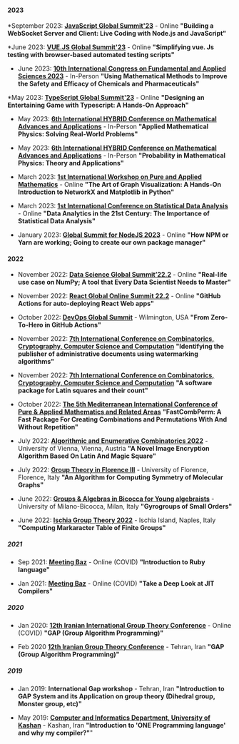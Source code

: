 #### 2023

*September 2023: **[JavaScript Global Summit'23](https://events.geekle.us/js23/)** - Online
    **"Building a WebSocket Server and Client: Live Coding with Node.js and JavaScript"**

*June 2023: **[VUE.JS Global Summit'23](https://events.geekle.us/vuejs23/)** - Online
    **"Simplifying vue. Js testing with browser-based automated testing scripts"**

* June 2023: **[10th International Congress on Fundamental and Applied Sciences 2023](https://icfas2023.intsa.org/)** - In-Person
    **"Using Mathematical Methods to Improve the Safety and Efficacy of Chemicals and Pharmaceuticals"**

*May 2023: **[TypeScript Global Summit'23](https://events.geekle.us/typescript/)** - Online
    **"Designing an Entertaining Game with Typescript: A Hands-On Approach"**

* May 2023: **[6th International HYBRID Conference on Mathematical Advances and Applications](https://2023.icomaas.com/)** - In-Person
    **"Applied Mathematical Physics: Solving Real-World Problems"**

* May 2023: **[6th International HYBRID Conference on Mathematical Advances and Applications](https://2023.icomaas.com/)** - In-Person
    **"Probability in Mathematical Physics: Theory and Applications"**

* March 2023: **[1st International Workshop on Pure and Applied Mathematics](#)** - Online
    **"The Art of Graph Visualization: A Hands-On Introduction to NetworkX and Matplotlib in Python"**

* March 2023: **[1st International Conference on Statistical Data Analysis](https://www.csda.ir/)** - Online
    **"Data Analytics in the 21st Century: The Importance of Statistical Data Analysis"**

* January 2023: **[Global Summit for NodeJS 2023](https://events.geekle.us/nodejs/)** - Online
    **"How NPM or Yarn are working; Going to create our own package manager"**

#### 2022

* November 2022: **[Data Science Global Summit’22.2](https://events.geekle.us/data-science2/)** - Online
    **"Real-life use case on NumPy; A tool that Every Data Scientist Needs to Master"**
 
* November 2022: **[React Global Online Summit 22.2](https://events.geekle.us/react3/)** - Online
    **"GitHub Actions for auto-deploying React Web apps"**

* October 2022: **[DevOps Global Summit](https://events.geekle.us/devops/)** - Wilmington, USA
    **"From Zero-To-Hero in GitHub Actions"**

<!--  -->

* November 2022: **[7th International Conference on Combinatorics, Cryptography, Computer Science and Computation](http://i4c.iust.ac.ir/index.php?lang=en)**
    **"Identifying the publisher of administrative documents using watermarking algorithms"**

* November 2022: **[7th International Conference on Combinatorics, Cryptography, Computer Science and Computation](http://i4c.iust.ac.ir/index.php?lang=en)**
    **"A software package for Latin squares and their count"**

* October 2022: **[The 5th Mediterranean International Conference of Pure & Applied Mathematics and Related Areas](https://micopam.com/)**
    **"FastCombPerm: A Fast Package For Creating Combinations and Permutations With And Without Repetition"**

<!--  -->

* July 2022: **[Algorithmic and Enumerative Combinatorics 2022](https://www3.risc.jku.at/conferences/aec2022/)** - University of Vienna, Vienna, Austria
    **"A Novel Image Encryption Algorithm Based On Latin And Magic Square"**

* July 2022: **[Group Theory in Florence III](https://sites.google.com/view/groupsinflorence/main)** - University of Florence, Florence, Italy
    **"An Algorithm for Computing Symmetry of Molecular Graphs"**

* June 2022: **[Groups & Algebras in Bicocca for Young algebraists](https://staff.matapp.unimib.it/~/gaby/gaby2022/)** - University of Milano-Bicocca, Milan, Italy
    **"Gyrogroups of Small Orders"**

* June 2022: **[Ischia Group Theory 2022](http://www.dipmat2.unisa.it/ischiagrouptheory/)** - Ischia Island, Naples, Italy
    **"Computing Markaracter Table of Finite Groups"**

<!--  -->

##### 2021

* Sep 2021: **[Meeting Baz](https://meetingbaz.ir/archives/)** - Online (COVID)
    **"Introduction to Ruby language"**

* Jan 2021: **[Meeting Baz](https://meetingbaz.ir/archives/)** - Online (COVID)
    **"Take a Deep Look at JIT Compilers"**

<!--  -->

##### 2020

* Jan 2020: **[12th Iranian International Group Theory Conference](https://igtc12.modares.ac.ir/)** - Online (COVID)
    **"GAP (Group Algorithm Programming)"**

*  Feb 2020 **[12th Iranian Group Theory Conference](https://igtc12.modares.ac.ir/)** - Tehran, Iran
    **"GAP (Group Algorithm Programming)"**

<!--  -->

##### 2019

* Jan 2019: **International Gap workshop** - Tehran, Iran
    **"Introduction to GAP System and its Application on group theory (Dihedral group, Monster group, etc)"**

* May 2019: **[Computer and Informatics Department, University of Kashan](https://kashanu.ac.ir/)** - Kashan, Iran
    **"Introduction to 'ONE Programming language' and why my compiler?"**"
